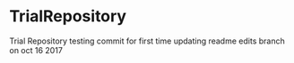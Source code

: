 # TrialRepository
Trial Repository
testing commit for first time
updating readme edits branch on oct 16 2017
